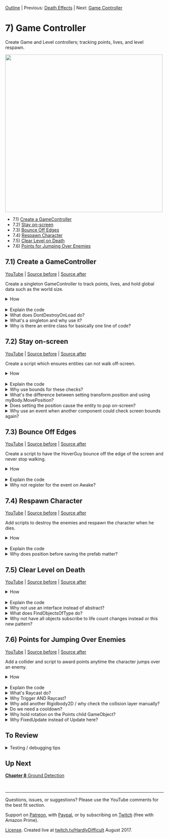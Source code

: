 [Outline](README.md) | Previous: [Death Effects](C6.md) | Next: [Game Controller](C8.md)

# 7) Game Controller

Create Game and Level controllers; tracking points, lives, and level respawn.

<img src=https://i.imgur.com/BgPwAYq.gif width=500px>

 - 7.1) [Create a GameController](#71-create-a-gamecontroller)
 - 7.2) [Stay on-screen](#72-stay-on-screen)
 - 7.3) [Bounce Off Edges](#73-bounce-off-edges)
 - 7.4) [Respawn Character](#74-respawn-character)
 - 7.5) [Clear Level on Death](#75-clear-level-on-death)
 - 7.6) [Points for Jumping Over Enemies](#76-points-for-jumping-over-enemies)

## 7.1) Create a GameController

[YouTube]() | [Source before](https://github.com/hardlydifficult/2DUnityTutorial/archive/DeathEffectAnimate.zip) | [Source after](https://github.com/hardlydifficult/2DUnityTutorial/archive/GameControllerCreate.zip)

Create a singleton GameController to track points, lives, and hold global data such as the world size.

<details><summary>How</summary>

**Create GameController**:

 - Create script Code/Controllers/**[GameController](https://github.com/hardlydifficult/2DUnityTutorial/blob/GameControllerCreate/Assets/Code/Controllers/GameController.cs)**:

```csharp
using System;
using UnityEngine;

public class GameController : MonoBehaviour
{
  public static GameController instance;

  public event Action onLifeCountChange;

  [SerializeField]
  int _lifeCount = 3;
  public int lifeCount
  {
    get
    {
      return _lifeCount;
    }
    set
    {
      _lifeCount = value;
      if(onLifeCountChange != null)
      {
        onLifeCountChange();
      }
    }
  }

  public int points;

  public Bounds screenBounds
  {
    get; private set;
  }

  int originalLifeCount;

  protected void Awake()
  {
    if(instance != null)
    {
      Destroy(gameObject);
      return;
    }

    instance = this;
    DontDestroyOnLoad(gameObject);

    originalLifeCount = lifeCount;

    CalcScreenSize();
  }

  protected void Update()
  {
    CalcScreenSize();
  }

  void CalcScreenSize()
  {
    Vector2 screenSize = new Vector2(
          (float)Screen.width / Screen.height,
          1);
    screenSize *= Camera.main.orthographicSize * 2;
    screenBounds = new Bounds(
      (Vector2)Camera.main.transform.position,
      screenSize);
  }
}
```

**Configure GameController**:

  - Create a new GameObject named "GameController":
    - Add the **GameController** component.

<br>**Create DeathEffectDecrementLives**:

 - Create script Code/Death/**[DeathEffectDecrementLives](https://github.com/hardlydifficult/2DUnityTutorial/blob/GameControllerCreate/Assets/Code/Controllers/DeathEffectDecrementLives.cs)**:

```csharp
public class DeathEffectDecrementLives : DeathEffect
{
  public override float PlayDeathEffects()
  {
    GameController.instance.lifeCount--;

    return 0;
  }
}
```

<br>**Configure Character**:

 - Add **DeathEffectDecrementLives** to the Character.

<br>**Test**:

 - Look at the life count in the GameController component.  Values in the Inspector will update in real-time.  When the Character dies, the value should go down.
   - Note that the GameController will move under a DontDestroyOnLoad section in the Hierarchy while playing.

<hr></details><br>
<details><summary>Explain the code</summary>

**GameController**:

using clauses at the top of a file brings APIs into scope. Used for:

 - System.Action
 - UnityEngine.Bounds
 - UnityEngine.Camera
 - UnityEngine.MonoBehaviour
 - UnityEngine.Screen
 - UnityEngine.SerializeFieldAttribute
 - UnityEngine.Vector2

```csharp
using System;
using UnityEngine;
```

We inherit from MonoBehaviour, which allows this script to be added as a component on a GameObject.

public is optional here. Used for consistency.

```csharp
public class GameController : MonoBehaviour
{
```

This holds a reference to the only GameController in the world.  It is public static so that other components can get to it easily.

```csharp
  public static GameController instance;
```

This is an event that other components may subscribe to.  When the life count changes, this event will be called.

```csharp
  public event Action onLifeCountChange;
```

This is a Unity-specific attribute that exposes a field in the Inspector, allowing you to configure it for the object.

```csharp
  [SerializeField]
```

This holds the current life count.

The underscore prefix is a style convention I use, indicating that this variable is data backing a property of the same same.

```csharp
  int _lifeCount = 3;
```

This is a public property that other components may use to get or set the current lifeCount (e.g. when the Character dies).

```csharp
  public int lifeCount
  {
```

This defines the get method for lifeCount, which is called anytime lifeCount is read.

```csharp
    get
    {
```

Here we simply return the data backing this property.

```csharp
      return _lifeCount;
    }
```

This defines the set method for lifeCount, which is called anytime lifeCount is changed.

```csharp
    set
    {
```

This stores the new value in the variable backing this property, specified with a special keyword in C# for attributes called 'value'.

```csharp
      _lifeCount = value;
```

This will call method(s) which have registered with the onLifeCountChange event.  If no methods are currently registered, this variable will be null which is why we check for that first.

```csharp
      if(onLifeCountChange != null)
      {
        onLifeCountChange();
      }
    }
  }
```

This is a public variable tracking the number of points the player has earned.  Any component may read or write to this value.

```csharp
  public int points;
```

This stores the visible area of the screen.  Here so that it may be calculated once and reused by components, for performance.

```csharp
  public Bounds screenBounds
  {
    get; private set;
  }
```

This stores the original value for _lifeCount.  With this, we can reset the lives when the player begins a new game.

```csharp
  int originalLifeCount;
```

Awake is a Unity event which is called once, the first time the GameObject is added to a scene.

```csharp
  protected void Awake()
  {
```

This checks if there is already an active GameController.

```csharp
    if(instance != null)
    {
```

If there is already another GameController, destroy this as we don't want a second to remain in the Scene.

```csharp
      Destroy(gameObject);
```

Here we return so the code below is not executed.  You could have used an else block around the remaining code instead, this is a style preference.

```csharp
      return;
    }
```

Here we store the reference to this GameController, for other components to use.

```csharp
    instance = this;
```

DontDestroyOnLoad is a Unity method which sets a flag on this GameObject, preventing it from being destroyed when the scene changes.

```csharp
    DontDestroyOnLoad(gameObject);
```

Here we store the original number of lives, allowing us to reset back to this value when the player restarts the game.

```csharp
    originalLifeCount = lifeCount;
```

Here we call a helper method defined below to update the screenBounds.  We do this in Awake so that screenBounds is valid the first time another component tries to use it.

```csharp
    CalcScreenSize();
  }
```

Update is a Unity event which is called once per frame.

protected is optional here.  Used for consistency.

```csharp
  protected void Update()
  {
```

Here we call a helper method defined below to update the screenBounds.  We do this every frame in case the camera has moved or changed sizes, possible due to changing scenes.

```csharp
    CalcScreenSize();
  }
```

This is a helper method to calculate screenBounds, the visible area of the world.

```csharp
  void CalcScreenSize()
  {
```

Here we first determine the screen's aspect ratio.

```csharp
    Vector2 screenSize = new Vector2(
          (float)Screen.width / Screen.height,
          1);
```

The aspect ratio is then multiplied by the screen size, giving us the size of the visible world.

```csharp
    screenSize *= Camera.main.orthographicSize * 2;
```

This sets the screenBounds using the camera's 2D position (so that Z becomes 0) as the center and the size calculated above.  

```csharp
    screenBounds = new Bounds(
      (Vector2)Camera.main.transform.position,
      screenSize);
  }
}
```

<br>**DeathEffectDecrementLives**:

We inherit from DeathEffect which is a MonoBehaviour, which allows this script to be added as a component on a GameObject. 

public is optional here. Used for consistency.

```csharp
public class DeathEffectDecrementLives : DeathEffect
{
```

This overrides DeathEffect's method which will be called when this GameObject dies.

```csharp
  public override float PlayDeathEffects()
  {
```

Here we decrement the current life count, tracked by the GameController.

```csharp
    GameController.instance.lifeCount--;
```

Returns 0, indicating that the GameObject may be destroyed at any time.

```csharp
    return 0;
  }
}
```

</details>
<details><summary>What does DontDestroyOnLoad do?</summary>

DontDestroyOnLoad is a Unity method which marks a GameObject as independent from the scene you are in.  This means when we change scenes, the GameObject is not destroyed like everything else in the scene.

While in play mode, Unity moves the GameObject to a DontDestroyOnLoad section in the Hierarchy.

In order to simplify development, we will be putting a GameController GameObject in every scene -- as opposed to defining one in the world, maybe at the Main Menu or in Level 1 only.  This way when we test a specific scene, such as level 2, the GameController is available.

To ensure only one GameController at a time, in Awake we destroy the extra GameController if one is already available.

<hr></details>
<details><summary>What's a singleton and why use it?</summary>

Singleton is a common design pattern.  When there is only going to be one of something, the singleton pattern provides an easy way of accessing that object from other scripts -- a public static 'instance'.

You could have used GameObject.Find (or one of its variations) instead.  Since several components will be accessing the GameController, using singleton here simplifies the code and improves performance a bit.

Here's a [good article about singleton from dotnetperls](https://www.dotnetperls.com/singleton).

<hr></details>
<details><summary>Why is there an entire class for basically one line of code?</summary>

It's a way of getting the event we need without adding this logic to a loosely related component.  Obviously there are other ways you could tackle this problem; I like the simplicity here.

Note the timing for this event before considering an alternate solution.  We are decrementing lives as soon as something touches the Character, as opposed to after the death effect animation completes (which is the timing you would get by using OnDestroy).

<hr></details>

## 7.2) Stay on-screen

[YouTube]() | [Source before](https://github.com/hardlydifficult/2DUnityTutorial/archive/GameControllerCreate.zip) | [Source after](https://github.com/hardlydifficult/2DUnityTutorial/archive/GameControllerKeepOnScreen.zip)

Create a script which ensures entities can not walk off-screen.

<details><summary>How</summary>

**Create KeepOnScreen**:

 - Create script Code/Movement/**[KeepOnScreen](https://github.com/hardlydifficult/2DUnityTutorial/blob/GameControllerKeepOnScreen/Assets/Code/Movement/KeepOnScreen.cs)**:

```csharp
using System;
using UnityEngine;

[RequireComponent(typeof(Rigidbody2D))]
public class KeepOnScreen : MonoBehaviour
{
  Rigidbody2D myBody;

  public event Action onAttemptToLeaveScreen;

  protected void Awake()
  {
    myBody = GetComponent<Rigidbody2D>();
  }

  protected void FixedUpdate()
  {
    Bounds screenBounds = GameController.instance.screenBounds;
    if(screenBounds.Contains(transform.position) == false)
    {
      transform.position =
        screenBounds.ClosestPoint(transform.position);
      if(onAttemptToLeaveScreen != null)
      {
        onAttemptToLeaveScreen();
      }
    }
  }
}
```

<br>**Configure entities**:

 - Add **KeepOnScreen** to both the Character and the HoverGuy prefab.

<br>**Test**:

 - The Character should not be able to walk off-screen.
 - The HoverGuy also should not walk off, but he may keep trying - that will be addressed next.

<hr></details><br>
<details><summary>Explain the code</summary>

using clauses at the top of a file brings APIs into scope. Used for:

 - System.Action
 - UnityEngine.RequireComponentAttribute
 - UnityEngine.Rigidbody2D
 - UnityEngine.MonoBehaviour
 - UnityEngine.Bounds

```csharp
using System;
using UnityEngine;
```

This is a Unity-specific attribute which informs the editor that this script requires a collider component on the GameObject.

```csharp
[RequireComponent(typeof(Rigidbody2D))]
```

We inherit from MonoBehaviour, which allows this script to be added as a component on a GameObject.

public is optional here. Used for consistency.

```csharp
public class KeepOnScreen : MonoBehaviour
{
```

This holds a reference to the rigidbody for this GameObject.  Here for performance.

```csharp
  Rigidbody2D myBody;
```

This is a public event other components may subscribe to in order to be called anytime this entity hits the side of the screen.

```csharp
  public event Action onAttemptToLeaveScreen;
```

Awake is a Unity event which is called once, the first time a GameObject is added to the scene.

protected is optional here.  Used for consistency.

```csharp
  protected void Awake()
  {
```

This gets a reference to the rigidbody on this GameObject.

```csharp
    myBody = GetComponent<Rigidbody2D>();
  }
```

FixedUpdate is a Unity event which is called ever x ms of game time.

protected is optional here.  Used for consistency.

```csharp
  protected void FixedUpdate()
  {
```

Check if the entity is currently outside of the visible area on the screen, using the screenBounds calculated in the GameController.

```csharp
    Bounds screenBounds = GameController.instance.screenBounds;
    if(screenBounds.Contains(transform.position) == false)
    {
```

This will reposition the GameObject so that it is on-screen, using the on-screen which is closest to the GameObject's current position.

```csharp
      transform.position =
        screenBounds.ClosestPoint(transform.position);
```

Call method(s) which have registered for this event.  If no other component has registered, this will be null which is why we start with that if check.

```csharp
      if(onAttemptToLeaveScreen != null)
      {
        onAttemptToLeaveScreen();
      }
    }
  }
}
```

</details>
<details><summary>Why use bounds for these checks?</summary>

There are a few ways you could check for an entity walking off the edge of the screen.  I choose to use the Unity bounds struct because it has methods which make the rest of this component easy.  Specifically:

 - Contains: Check if the current position is on the screen.
 - ClosestPoint: Return the closest point on-screen for the entity, used when it is off-screen to teleport it back.

<hr></details>
<details><summary>What's the difference between setting transform.position and using myBody.MovePosition?</summary>

Updates to the Transform directly will teleport your character immediately and bypass all physics logic.

Using the rigidbody.MovePosition method will interpolate (i.e., smoothly transition) the object to its new position and give consideration to other forces on that object.  It's very fast, but if you try and watch closely, MovePosition may animate a few frames on the way to the target position instead of going there immediately.

We are not suggesting one approach should always be used over the other - consider the use case and how you want your game to feel, sometimes teleporting is exactly the feature you're looking for.

Be careful when you change position using either of these methods as opposed to using forces on the rigidbody.  It's possible that you teleport right into the middle of another object.  The next frame, Unity will try to react to that collision state and this may result in objects popping out in strange ways.

In this component we are setting transform.position for the teleport effect.  If rigidbody.MovePosition was used instead, occasionally issues may arise as MovePosition competes with other forces on the object.

<hr></details>
<details><summary>Does setting the position cause the entity to pop on-screen?</summary>

Since this is checked every FixedUpdate, the teleporting effect that using transform.positions creates does not cause popping on the screen.  Typically this has the impact of undoing the move which would have occurred if not for this script.

<hr></details>
<details><summary>Why use an event when another component could check screen bounds again?</summary>

When a GameObject is teleported by this script, an event is fired.  This event allows other components to add additional logic to be executed when an entity attempts to leave the screen.  For example, in the next section we will be asking the HoverGuy to turn around and start walking the other way.

2 reasons.

Encourage reuse.  If our definition of leaving the screen changes, it would be best if that was contained in a single script.  For example, ATM half of the entity's body goes off-screen before we consider it to be out of bounds.  We may want to change that in the future to use the entity's collider bounds to ensure that the entire body stays visible.

It may not work reliably.  If both components checked screen bounds independently, the result may differ depending on which of those components executed first.  For example, KeepOnScreen may teleport you back on-screen and then BounceOffScreenEdges would not consider you out of bounds (and therefore not turn you around.)  You could make this work by modifying the 'Script Execution Order', but I prefer reusing the KeepOnScreen component.

<hr></details>

## 7.3) Bounce Off Edges

[YouTube]() | [Source before](https://github.com/hardlydifficult/2DUnityTutorial/archive/GameControllerKeepOnScreen.zip) | [Source after](https://github.com/hardlydifficult/2DUnityTutorial/archive/GameControllerTurnAround.zip)

Create a script to have the HoverGuy bounce off the edge of the screen and never stop walking.

<details><summary>How</summary>

**Create BounceOffScreenEdges**:

 - Create script Code/Movement/**[BounceOffScreenEdges](https://github.com/hardlydifficult/2DUnityTutorial/blob/GameControllerTurnAround/Assets/Code/Movement/BounceOffScreenEdges.cs)**:

```csharp
using UnityEngine;

[RequireComponent(typeof(KeepOnScreen))]
[RequireComponent(typeof(WalkMovement))]
public class BounceOffScreenEdges : MonoBehaviour
{
  WalkMovement walkMovement;

  protected void Awake()
  {
    walkMovement = GetComponent<WalkMovement>();
  }

  protected void Start()
  {
    KeepOnScreen keepOnScreen = GetComponent<KeepOnScreen>();
    keepOnScreen.onAttemptToLeaveScreen
      += KeepOnScreen_onAttemptToLeaveScreen;
  }

  void KeepOnScreen_onAttemptToLeaveScreen()
  {
    walkMovement.desiredWalkDirection = 
      transform.position.x > 0 ? -1 : 1;
  }
}
```

<br>**Configure HoverGuy**:

 - Add **BounceOffScreenEdges** to the HoverGuy prefab.

<br>**Test**:

  - When a HoverGuy reaches the edge, it should turn around so that it never stops moving.

<hr></details><br>
<details><summary>Explain the code</summary>

using clauses at the top of a file brings APIs into scope. Used for:

 - UnityEngine.MonoBehaviour
 - UnityEngine.RequireComponentAttribute

```csharp
using UnityEngine;
```

These are Unity-specific attributes which inform the editor that this script requires a collider component on the GameObject.

```csharp
[RequireComponent(typeof(KeepOnScreen))]
[RequireComponent(typeof(WalkMovement))]
```

We inherit from MonoBehaviour, which allows this script to be added as a component on a GameObject.

public is optional here. Used for consistency.

```csharp
public class BounceOffScreenEdges : MonoBehaviour
{
```

This is a reference to the WalkMovement component on this GameObject.  Cached here for performance.

```csharp
  WalkMovement walkMovement;
```

Awake is a Unity event which is called once, the first time the GameObject is added to the scene.

```csharp
  protected void Awake()
  {
```

This gets a reference to the WalkMovement component on this GameObject.

```csharp
    walkMovement = GetComponent<WalkMovement>();
  }
```

Start is a Unity event which is called once, the first time the component is enabled.

```csharp
  protected void Start()
  {
```

Gets a reference to the KeepOnScreen component on this GameObject.

```csharp
    KeepOnScreen keepOnScreen = GetComponent<KeepOnScreen>();
```

This subscribes for the event, to get a call every time this GameObject hits the side of the visible world.

```csharp
    keepOnScreen.onAttemptToLeaveScreen
      += KeepOnScreen_onAttemptToLeaveScreen;
  }
```

This is the method which is called by the event we subscribed to above.

```csharp
  void KeepOnScreen_onAttemptToLeaveScreen()
  {
```

This will set the walk direction to target the center of the screen.  If the x is positive we are currently on the right half of the screen and should walk left, and vice versa.

```csharp
    walkMovement.desiredWalkDirection = 
      transform.position.x > 0 ? -1 : 1;
  }
}
```

</details>
<details><summary>Why not register for the event on Awake?</summary>

You could.  This is a best practice.

The Unity event Awake occurs for all components in the Scene when the Scene is first loaded, even if the component is disabled.  Start occurs once, like Awake, but not until the first time the component is enabled.

We are using Start to register the event so that we do not unintentionally react to an event before this component is ready to act.

<hr></details>

## 7.4) Respawn Character

[YouTube]() | [Source before](https://github.com/hardlydifficult/2DUnityTutorial/archive/GameControllerTurnAround.zip) | [Source after](https://github.com/hardlydifficult/2DUnityTutorial/archive/GameControllerRespawn.zip)

Add scripts to destroy the enemies and respawn the character when he dies.

<details><summary>How</summary>

**Create LevelController**:

 - Create script Code/Controllers/**[LevelController](https://github.com/hardlydifficult/2DUnityTutorial/blob/GameControllerRespawn/Assets/Code/Controllers/LevelController.cs)**:

```csharp
using UnityEngine;

public class LevelController : MonoBehaviour
{
  [SerializeField]
  GameObject characterPrefab;

  bool isGameOver;

  protected void Start()
  {
    GameController.instance.onLifeCountChange
      += Instance_onLifeCounterChange;

    StartLevel();
  }

  protected void OnDestroy()
  {
    GameController.instance.onLifeCountChange
      -= Instance_onLifeCounterChange;
  }

  void Instance_onLifeCounterChange()
  {
    if(isGameOver)
    {
      return;
    }

    if(GameController.instance.lifeCount <= 0)
    {
      isGameOver = true;
      YouLose();
    }
    else
    {
      StartLevel();
    }
  }

  public void YouWin()
  {
    if(isGameOver == true)
    {
      return;
    }
    isGameOver = true;

    // TODO
  }

  void StartLevel()
  {
    Instantiate(characterPrefab);
  }

  void YouLose()
  {
    // TODO
  }
}
```

<br>**Create a Character prefab**:

 - Select the Character GameObject:
   - Position it over the door.
   - Create a prefab for the Character.
   - Delete the GameObject.

<br>**Configure LevelController**:

 - Add a GameObject named "LevelController":
   - Character Prefab: Character

<br>**Test**:

 - After you die, the Character should respawn up to 3 times.  
   - Once you are out of lives, nothing happens and you have to stop / start again.
   - You may spawn in on top of an enemy and die instantly.  This will be addressed next.

<hr></details><br>
<details><summary>Explain the code</summary>

using clauses at the top of a file brings APIs into scope. Used for:

 - UnityEngine.GameObject
 - UnityEngine.MonoBehaviour
 - UnityEngine.SerializeFieldAttribute

```csharp
using UnityEngine;
```

We inherit from MonoBehaviour, which allows this script to be added as a component on a GameObject.

public is optional here. Used for consistency.

```csharp
public class LevelController : MonoBehaviour
{
```

This is a Unity-specific attribute that exposes a field in the Inspector, allowing you to configure it for the object.

```csharp
  [SerializeField]
```

This is a reference to the prefab of the Character to instantiate.  Set in the Inspector.

```csharp
  GameObject characterPrefab;
```

This tracks if the game has already ended.

```csharp
  bool isGameOver;
```

Start is a Unity event which is called once, the first time this component is enabled.

```csharp
  protected void Start()
  {
```

Here we subscribe to the GameController event which will call the method below anytime the number of lives change.

```csharp
    GameController.instance.onLifeCountChange
      += Instance_onLifeCounterChange;
```

This calls the helper method below to start the level.

```csharp
    StartLevel();
  }
```

OnDestroy is a Unity method which is called when this GameObject is destroyed.

protected is optional here.  Used for consistency.

```csharp
  protected void OnDestroy()
  {
```

Here we are unsubscribing from the GameController event, preventing a memory leak.

```csharp
    GameController.instance.onLifeCountChange
      -= Instance_onLifeCounterChange;
  }
```

This is the method which is called by the GameController's event when the number of lives change.

```csharp
  void Instance_onLifeCounterChange()
  {
```

If the game has already ended, return so not to trigger end of level effects twice.

```csharp
    if(isGameOver)
    {
      return;
    }
```

Check if the player just lost their last life.

```csharp
    if(GameController.instance.lifeCount <= 0)
    {
```

The player is out of lives, here we track that the game is now over.

```csharp
      isGameOver = true;
```

This calls the helper method below to end the game.

```csharp
      YouLose();
    }
```

If the player is not out of lines, then call the helper method below to restart the level.

```csharp
    else
    {
      StartLevel();
    }
  }
```

This is a public method that another component may call in order to indicate that the win condition for the level has been met.

```csharp
  public void YouWin()
  {
```

If the game has already ended, return so not to trigger end of level effects twice.

```csharp
    if(isGameOver == true)
    {
      return;
    }
```

The player has won, here we track that the game is now over.

```csharp
    isGameOver = true;
```

This is a placeholder we will fill in later in the tutorial, for the end of game sequence to play when you win.

```csharp
    // TODO
  }
```

This is the helper method to start or restart the level.

```csharp
  void StartLevel()
  {
```

This will create a copy of the Character prefab and add it to the scene.

```csharp
    Instantiate(characterPrefab);
  }
```

This is the helper method which is called when the player has lost the game.

```csharp
  void YouLose()
  {
```

This is a placeholder we will fill in later in the tutorial, for the end of the game sequence to play when you lose.

```csharp
    // TODO
  }
}
```

</details>
<details><summary>Why does position before saving the prefab matter?</summary>

As a simplification, when the GameController spawns in the Character, we reuse the prefabs Transform position (and rotation/scale).  This is the default behaviour when you Instantiate from a prefab.

To be more flexible, we could have a default position for the Character defined somewhere for that level - allowing the spawn location to vary level to level.

<hr></details>

## 7.5) Clear Level on Death

[YouTube]() | [Source before](https://github.com/hardlydifficult/2DUnityTutorial/archive/GameControllerRespawn.zip) | [Source after](https://github.com/hardlydifficult/2DUnityTutorial/archive/GameControllerClearLevel.zip)

<details><summary>How</summary>

**Create PlayerDeathMonoBehaviour**:

 - Create script Code/Death/**[PlayerDeathMonoBehaviour](https://github.com/hardlydifficult/2DUnityTutorial/blob/GameControllerClearLevel/Assets/Code/Death/PlayerDeathMonoBehaviour.cs)**:

```csharp
using UnityEngine;

public abstract class PlayerDeathMonoBehaviour : MonoBehaviour
{
  public abstract void OnPlayerDeath();
}
```

<br>**Update LevelController**:

<details><summary>Existing code</summary>

```csharp
using UnityEngine;

public class LevelController : MonoBehaviour
{
  [SerializeField]
  GameObject characterPrefab;

  bool isGameOver;
  
  protected void Start()
  {
    GameController.instance.onLifeCountChange
      += Instance_onLifeCounterChange;

    StartLevel();
  }

  protected void OnDestroy()
  {
    GameController.instance.onLifeCountChange
      -= Instance_onLifeCounterChange;
  }

  void Instance_onLifeCounterChange()
  {
    if(isGameOver)
    {
      return;
    }
```

<hr></details>

```csharp
    BroadcastPlayerDied();
```

<details><summary>Existing code</summary>

```csharp
    if(GameController.instance.lifeCount <= 0)
    {
      isGameOver = true;
      YouLose();
    }
    else
    {
      StartLevel();
    }
  }

  public void YouWin()
  {
    if(isGameOver == true)
    {
      return;
    }
    isGameOver = true;

    // TODO
  }

  void StartLevel()
  {
    Instantiate(characterPrefab);
  }
```

<hr></details>

```csharp
  void BroadcastPlayerDied()
  {
    PlayerDeathMonoBehaviour[] gameObjectList
      = GameObject.FindObjectsOfType<PlayerDeathMonoBehaviour>();
    for(int i = 0; i < gameObjectList.Length; i++)
    {
      PlayerDeathMonoBehaviour playerDeath = gameObjectList[i];
      playerDeath.OnPlayerDeath();
    }
  }
```

<details><summary>Existing code</summary>

```csharp


  void YouLose()
  {
    // TODO
  }
}
```

<hr></details>

<br>**Create DestroyWhenPlayerDies**:

 - Create script Components/Death/**DestroyWhenPlayerDies**:

```csharp
public class DestroyWhenPlayerDies : PlayerDeathMonoBehaviour
{
  public override void OnPlayerDeath()
  {
    Destroy(gameObject);
  }
}
```

<br>**Configure entities**:

 - Add **DestroyWhenPlayerDies** to the HoverGuy and the SpikeBall prefabs.

<br>**Test**:

 - When the Character dies, all enemies should die as well.

<hr></details><br>
<details><summary>Explain the code</summary>


**PlayerDeathMonoBehaviour**:

using clauses at the top of a file brings APIs into scope. Used for:

 - UnityEngine.MonoBehaviour

```csharp
using UnityEngine;
```

We inherit from MonoBehaviour, which allows this script to be added as a component on a GameObject. 

public is optional here. Used for consistency.

```csharp
public abstract class PlayerDeathMonoBehaviour : MonoBehaviour
{
```

This is a method which must be implemented by classes which inherit from PlayerDeathMonoBehaviour. Called by the LevelManager when the player dies and should not be called directly.

```csharp
  public abstract void OnPlayerDeath();
}
```

<br>**LevelController**:

This calls a helper method below which will inform all PlayerDeathMonoBehaviours that the player has died.

```csharp
 BroadcastPlayerDied();
```

This is the helper method to inform all PlayerDeathMonoBehaviours that the player has died.

```csharp
  void BroadcastPlayerDied()
  {
```

Find every component in the scene which inherits from PlayerDeathMonoBehaviour.

```csharp
    PlayerDeathMonoBehaviour[] gameObjectList
      = GameObject.FindObjectsOfType<PlayerDeathMonoBehaviour>();
```

Loop over each of the components found.

```csharp
    for(int i = 0; i < gameObjectList.Length; i++)
    {
```

Here we call the method for this component to react to the player's death.

```csharp
      PlayerDeathMonoBehaviour playerDeath = gameObjectList[i];
      playerDeath.OnPlayerDeath();
    }
  }
```

<br>**DestroyWhenPlayerDies**:

We inherit from MonoBehaviour, which allows this script to be added as a component on a GameObject. 

public is optional here. Used for consistency.

```csharp
public class DestroyWhenPlayerDies : PlayerDeathMonoBehaviour
{
```

This overrides PlayerDeathMonoBehaviour's method which will be called when the player has died.

```csharp
  public override void OnPlayerDeath()
  {
```

This will destroy this GameObject, removing it from the scene.

```csharp
    Destroy(gameObject);
  }
}
```

</details>
<details><summary>Why not use an interface instead of abstract?</summary>

An interface would have been appropriate to use in this use case.  However Unity currently does not have an API for FindObjectsOfType for an interface.  You can work around this by getting all the GameObjects and then calling GetComponents, which does work with interfaces - but that is not an efficient solution.

<hr></details>
<details><summary>What does FindObjectsOfType do?</summary>

Unity offers a few similar calls allowing you to find all components attached to any GameObject in the scene.

We are using FindObjectsOfType to get an array of every component which inherited from PlayerDeathMonoBehaviour.  This call won't return components on an inactive GameObject but you could use FindObjectsOfTypeAll if you needed that.

Unity's Find* calls are very slow.  You should not use this frequently, such as every Update.  Depending on the use case, you may be able to collect the information just once OnEnable, or only periodically like we do here only when the player dies.

If you find the need to call Find* frequently, look for an alternative solution.  For example you may be able to create a static list of relevant references and have objects add/remove themselves as appropriate.

<hr></details>
<details><summary>Why not have all objects subscribe to life count changes instead or this new pattern?</summary>

There is a performance consideration, but this game likely would work fine either way.  I wanted to introduce another pattern for the tutorial to expose you to multiple possible solutions.

There is some overhead with subscribing and unsubscribing to events.  And as more and more objects subscribe to the same event, each sub and unsub is slower.  We are removing this overhead from the gameplay entirely by using this approach.

Find* is much slower overall, but in this use case it does not happen until after gameplay has ended - so losing a frames would not be as impactful.

<hr></details>

## 7.6) Points for Jumping Over Enemies

[YouTube]() | [Source before](https://github.com/hardlydifficult/2DUnityTutorial/archive/GameControllerClearLevel.zip) | [Source after](https://github.com/hardlydifficult/2DUnityTutorial/archive/GameControllerPoints.zip)

Add a collider and script to award points anytime the character jumps over an enemy.

<details><summary>How</summary>

**Create AwardPointsOnJumpOver**:

 - Create script Code/Effects/**[AwardPointsOnJumpOver](https://github.com/hardlydifficult/2DUnityTutorial/blob/GameControllerPoints/Assets/Code/Effects/AwardPointsOnJumpOver.cs)**:

```csharp
using UnityEngine;

[RequireComponent(typeof(BoxCollider2D))]
public class AwardPointsOnJumpOver : MonoBehaviour
{
  [SerializeField]
  int pointsToAward = 100;

  [SerializeField]
  float cooldownTime = 3;

  BoxCollider2D myCollider;

  [SerializeField]
  ContactFilter2D obstacleContactFilter;

  [SerializeField]
  LayerMask playerLayerMask;

  static readonly RaycastHit2D[] tempHitList = new RaycastHit2D[1];

  float lastPickupTime;

  protected void Awake()
  {
    myCollider = GetComponent<BoxCollider2D>();
  }

  protected void OnTriggerStay2D(
    Collider2D collision)
  {
    if(Time.timeSinceLevelLoad - lastPickupTime < cooldownTime)
    {
      return;
    }

    int count = Physics2D.Raycast(
      transform.parent.position,
      Vector2.up,
      obstacleContactFilter,
      tempHitList);

    if(count > 0
      && playerLayerMask.Includes(
        tempHitList[0].collider.gameObject.layer))
    {
      GameController.instance.points += pointsToAward;

      lastPickupTime = Time.timeSinceLevelLoad;
    }
  }
}
```

<br>**Create HoldRotation**:

 - Create script Code/Movement/**[HoldRotation](https://github.com/hardlydifficult/2DUnityTutorial/blob/GameControllerPoints/Assets/Code/Movement/HoldRotation.cs)**:

```csharp
using UnityEngine;

public class HoldRotation : MonoBehaviour
{
  Quaternion originalRotation;

  protected void Awake()
  {
    originalRotation = transform.rotation;
  }

  protected void FixedUpdate()
  {
    transform.rotation = originalRotation;
  }
}
```

<br>**Create Layers**:

 - Create a new Layer for "Floor"
 - Select all of the Platform GameObjects
   - Assign layer Floor.
 - Create a new Layer for "Points"
   - In the Collision Matrix: disable all collisions with Points except for Points / Character collisions.

<img src="https://i.imgur.com/IpwsPyo.png" width=150px />
   
<br>**Configure entities**:

Add the HoverGuy and SpikeBall to scene and for each:

  - Add a new empty GameObject as a child:
    - Name it "Points".
    - Add **AwardPointsOnJumpOver** (which automatically adds **BoxCollider2D**):
      - Obstacle Contact Filter:
        - Check Use Triggers.
        - Check Use LayerMask.
        - LayerMask: Character and Floor
     - Player Layer Mask: Character
     - Box collider:
       - Check Is Trigger.
       - Size the collider to capture the area above the entity.

<img src="https://i.imgur.com/gmMDJlD.png" width=150px />

  - Assign it the Points layer.
  - Add **HoldRotation**.
  - Add a **Rigidbody2D**:
    - Change the Body Type to 'Kinematic'.
 - Apply changes to the prefab and delete the GameObject.

<br>**Test**:

 - When the Character jumps over an enemy, 100 points are awarded.
    - Confirm the point value by looking at the GameController in the Inspector.
   - Check with both HoverGuy and SpikeBall.
 - Stand on a platform above enemies and confirm you do not get points when they travel under.

<hr></details><br>
<details><summary>Explain the code</summary>

**AwardPointsOnJumpOver**:

using clauses at the top of a file brings APIs into scope. Used for:

 - UnityEngine.BoxCollider2D
 - UnityEngine.Collider2D
 - UnityEngine.ContactFilter2D
 - UnityEngine.LayerMask
 - UnityEngine.MonoBehaviour
 - UnityEngine.Physics2D
 - UnityEngine.RaycastHit2D
 - UnityEngine.RequireComponentAttribute
 - UnityEngine.SerializeFieldAttribute
 - UnityEngine.Time

```csharp
using UnityEngine;
```

This is a Unity-specific attribute which informs the editor that this script requires a box collider component on the GameObject.

```csharp
[RequireComponent(typeof(BoxCollider2D))]
```

We inherit from MonoBehaviour, which allows this script to be added as a component on a GameObject.

public is optional here. Used for consistency.

```csharp
public class AwardPointsOnJumpOver : MonoBehaviour
{
```

This is a Unity-specific attribute that exposes a field in the Inspector, allowing you to configure it for the object.

```csharp
  [SerializeField]
```

This defines how many points to award the player when they jump over.  Set in the Inspector.

```csharp
  int pointsToAward = 100;
```

This defines how long before you can get points by jumping over this GameObject again.  Set in the Inspector.

```csharp
  [SerializeField]
  float cooldownTime = 3;
```

This is a reference to the box collider on this GameObject.  Cached here for performance.

```csharp
  BoxCollider2D myCollider;
```

This defines which GameObjects should be considered when checking above the entity to determine if points should be awarded.  This must include the Character, but should also include anything that would prevent points such as a Platform which may be sitting between the enemy and the Character.  Set in the Inspector.

```csharp
  [SerializeField]
  ContactFilter2D obstacleContactFilter;
```

This defines the layer(s) for the player.  Used to ensure other GameObject types do not trigger awarding points.  Set in the Inspector.

```csharp
  [SerializeField]
  LayerMask playerLayerMask;
```

This is a list to use when calling Raycast.  Here so that we can reuse the array each time, improving performance.

It is static readonly since we only need one, which can be shared across objects and the array itself will never change.

```csharp
  static readonly RaycastHit2D[] tempHitList = new RaycastHit2D[1];
```

This stores the last time points were awarded by this component / GameObject.  Used to implement a cooldown, allowing you to jump over an enemy for points again after a few seconds.

```csharp
  float lastPickupTime;
```

Awake is a Unity method which is called once, when the GameObject is first added to the scene.

protected is optional here.  Used for consistency.

```csharp
  protected void Awake()
  {
```

Here we get a reference to the box collider on this GameObject.

```csharp
    myCollider = GetComponent<BoxCollider2D>();
  }
```

OnTriggerStay2D is a Unity method which is called each FixedUpdate for each collider that is overlapping a collider on this GameObject.

```csharp
  protected void OnTriggerStay2D(
    Collider2D collision)
  {
```

Check if the time since the last time we awarded points is less than the cooldownTime.  If it is we return so not to execute the logic below.

```csharp
    if(Time.timeSinceLevelLoad - lastPickupTime < cooldownTime)
    {
      return;
    }
```

This checks for GameObjects at this GameObject's location, or above.  The obstacleContactFilter defines which GameObjects types to consider.  

count here represents the number of GameObjects found above this.

If any GameObjects were found, tempHitList[0] will store a reference to its collider.

```csharp
    int count = Physics2D.Raycast(
      transform.parent.position,
      Vector2.up,
      obstacleContactFilter,
      tempHitList);
```

Check if any GameObjects were found, and if they were check if the first GameObject encountered is the player.

If the first is the player, than points should be awarded.  Otherwise, there is something like a Platform in between them and points should not be awarded.

```csharp
    if(count > 0
      && playerLayerMask.Includes(
        tempHitList[0].collider.gameObject.layer))
    {
```

Here we award points by updating the value in the GameController.

```csharp
      GameController.instance.points += pointsToAward;
```

Here we set the lastPickupTime, enabling the cooldown check above.

```csharp
      lastPickupTime = Time.timeSinceLevelLoad;
    }
  }
}
```

<br>**HoldRotation**:

using clauses at the top of a file brings APIs into scope. Used for:

 - UnityEngine.MonoBehaviour
 - UnityEngine.Quaternion

```csharp
using UnityEngine;
```

We inherit from MonoBehaviour, which allows this script to be added as a component on a GameObject.

public is optional here. Used for consistency.

```csharp
public class HoldRotation : MonoBehaviour
{
```

This stores the original rotation for the GameObject, as it was defined in the prefab or scene.  Used as the rotation to set each FixedUpdate.

```csharp
  Quaternion originalRotation;
```

Awake is a Unity method which is called once, when the GameObject is first added to the scene.

```csharp
  protected void Awake()
  {
```

Here we store the original rotation for the GameObject, as it was defined in the prefab or scene.

```csharp
    originalRotation = transform.rotation;
  }
```

FixedUpdate is a Unity method which is called every x ms of game time.

protected is optional here.  Used for consistency.

```csharp
  protected void FixedUpdate()
  {
```

Here we set the rotation back to its original.

By using .rotation instead of .localRotation, we are actually setting this GameObject's rotation to a value that discounts any rotation the parent GameObject has.

```csharp
    transform.rotation = originalRotation;
  }
}
```

</details>
<details><summary>What's Raycast do?</summary>

Raycast projects a line and returns colliders intersecting with it (in order, closest first).  There are other 'cast' calls to project different shapes when needed, e.g., BoxCast.

When Raycasting, there are various options available.  Here we provide an origin point for the line and the direction its pointing.  The contact filter defines which objects to include in the results - when using Raycast, it does not consider your configuration in the collision matrix.

<hr></details>
<details><summary>Why Trigger AND Raycast?</summary>

The trigger informs us when there is a player above the enemy.  However, this does not consider any platforms which are also above us.  The raycast is used to determine what is directly above the enemy, and we only award points if it's the player.

Ultimately the raycast here answers the question of when to award points.  We could raycast each frame in an update loop, but instead leverage the trigger to improve performance by only checking when the player is near.

<hr></details>
<details><summary>Why add another Rigidbody2D / why check the collision layer manually?</summary>

When you are using a child GameObject, adding another Rigidbody2D will ensure that physics events from the child do not reach the parent.  i.e., any scripts on the parent would not get an OnTriggerEnter or OnCollisionStay call for a collider on the child this way -- in this tutorial the KillOnContact script may trigger much too soon without the second Rigidbody2D.

The second Rigidbody2D does not prevent events on the parent from reaching any scripts on the child GameObject.  In AwardPointsOnJumpOver, after a trigger we will raycast to confirm the player is directly above us - with this the additional events from the parent do not impact gameplay.

<hr></details>
<details><summary>Do we need a cooldown?</summary>

Yes, as the code is currently written.  Removing the cooldown would result in huge payouts as the player jumped over.

This could be addressed other ways.  Consider exactly when you would want to award more points for jumping over an enemy. e.g., we allow you to move back and forth while in the air - if I did this over an enemy, should I get paid twice?

<hr></details>
<details><summary>Why hold rotation on the Points child GameObject?</summary>

Each FixedUpdate, we set the rotation back to the original. We add this to the points child on the SpikeBall to ensure we are always checking for the player straight up.

Without this, the points collider would spin with the parent ball.

<hr></details>
<details><summary>Why FixedUpdate instead of Update here?</summary>

Update runs each frame.  Changing the Transform each Update may be appropriate when you are making changes the player will see.

FixedUpdate runs every x ms of game time.  Changing the Transform each FixedUpdate can be used to impact the physics, such as collision detection.

It is possible for FixedUpdate to happen twice between Updates.  For this use case, we are only interested in freezing the position for the purpose of trigger enter events.  If we were to change the transform each Update, we would be checking for collisions with some rotation.  That said, this probably would not be noticeable for this use case - just noting that using Update instead FixedUpdate is a tiny bit incorrect.

<hr></details>

## To Review

<details><summary>Testing / debugging tips</summary>

 - TODO

</details>

## Up Next

[**Chapter 8** Ground Detection](C8.md)

<br><hr>

Questions, issues, or suggestions?  Please use the YouTube comments for the best fit section.

Support on [Patreon](https://www.patreon.com/HardlyDifficult), with [Paypal](https://u.muxy.io/tip/HardlyDifficult), or by subscribing on [Twitch](https://www.twitch.tv/HardlyDifficult) (free with Amazon Prime).

[License](TODO). Created live at [twitch.tv/HardlyDifficult](https://www.twitch.tv/HardlyDifficult) August 2017.